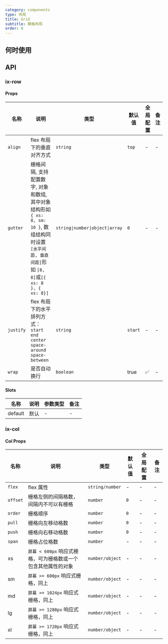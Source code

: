 ```yaml
---
category: components
type: 布局
title: Grid
subtitle: 栅格布局
order: 0
---
```




## 何时使用

## API

### ix-row

#### Props

| 名称      | 说明                                                         | 类型                  | 默认值  | 全局配置 | 备注 |
| --------- | ------------------------------------------------------------ | --------------------- | ------- | -------- | ---- |
| `align`   | flex 布局下的垂直对齐方式                                    | `string`              | `top`   | -        | -    |
| `gutter`  | 栅格间隔, 支持配置数字, 对象和数组, 其中对象结构形如 `{ xs: 8, sm: 16 }`, 数组结构同时设置 `[水平间距, 垂直间距]`形如 `[8, 8]`或`[{ xs: 8 }, { xs: 8}]` | `string\|number\|object\|array` | `0`     | -        | -    |
| `justify` | flex 布局下的水平排列方式：`start` `end` `center` `space-around` `space-between` | `string`              | `start` | -        | -    |
| `wrap`    | 是否自动换行                                                 | `boolean`             | true    | ✅        | -    |

#### Slots

| 名称 | 说明 | 参数类型 | 备注 |
| --- | --- | --- | --- |
| default | 默认 | - | - |

### ix-col

#### Col Props

| 名称     | 说明                                                         | 类型            | 默认值 | 全局配置 | 备注 |
| -------- | ------------------------------------------------------------ | --------------- | ------ | -------- | ---- |
| `flex`   | flex 属性                                                    | `string/number` | -      | -        | -    |
| `offset` | 栅格左侧的间隔格数，间隔内不可以有栅格                       | `number`        | `0`    | -        | -    |
| `order`  | 栅格顺序                                                     | `number`        | `0`    | -        | -    |
| `pull`   | 栅格向左移动格数                                             | `number`        | `0`    | -        | -    |
| `push`   | 栅格向右移动格数                                             | `number`        | `0`    | -        | -    |
| `span`   | 栅格占位格数                                                 | `number`        | -      | -        | -    |
| xs       | `屏幕 < 600px` 响应式栅格，可为栅格数或一个包含其他属性的对象 | `number/object` | -      | -        | -    |
| sm       | `屏幕 >= 600px` 响应式栅格，同上                             | `number/object` | -      | -        | -    |
| md       | `屏幕 >= 1024px` 响应式栅格，同上                            | `number/object` | -      | -        | -    |
| lg       | `屏幕 >= 1280px` 响应式栅格，同上                            | `number/object` | -      | -        | -    |
| xl       | `屏幕 >= 1720px` 响应式栅格，同上                            | `number/object` | -      | -        | -    |

